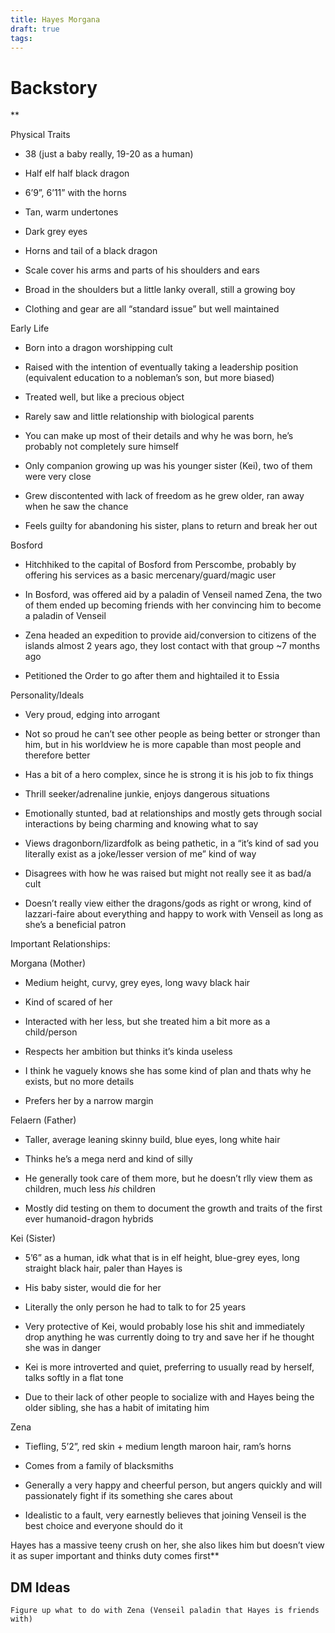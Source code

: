 ```yaml
---
title: Hayes Morgana
draft: true
tags:
---
```

# Backstory
**

Physical Traits

  

- 38 (just a baby really, 19-20 as a human)
    
- Half elf half black dragon
    
- 6’9”, 6’11” with the horns
    
- Tan, warm undertones
    
- Dark grey eyes
    
- Horns and tail of a black dragon
    
- Scale cover his arms and parts of his shoulders and ears
    
- Broad in the shoulders but a little lanky overall, still a growing boy
    
- Clothing and gear are all “standard issue” but well maintained 
    

  

Early Life  
  

- Born into a dragon worshipping cult
    
- Raised with the intention of eventually taking a leadership position (equivalent education to a nobleman’s son, but more biased)
    
- Treated well, but like a precious object
    
- Rarely saw and little relationship with biological parents 
    
- You can make up most of their details and why he was born, he’s probably not completely sure himself
    
- Only companion growing up was his younger sister (Kei), two of them were very close 
    
- Grew discontented with lack of freedom as he grew older, ran away when he saw the chance 
    
- Feels guilty for abandoning his sister, plans to return and break her out
    

  

Bosford

  

- Hitchhiked to the capital of Bosford from Perscombe, probably by offering his services as a basic mercenary/guard/magic user 
    
- In Bosford, was offered aid by a paladin of Venseil named Zena, the two of them ended up becoming friends with her convincing him to become a paladin of Venseil
    
- Zena headed an expedition to provide aid/conversion to citizens of the islands almost 2 years ago, they lost contact with that group ~7 months ago
    
- Petitioned the Order to go after them and hightailed it to Essia
    

  

Personality/Ideals 

  

- Very proud, edging into arrogant 
    
- Not so proud he can’t see other people as being better or stronger than him, but in his worldview he is more capable than most people and therefore better 
    
- Has a bit of a hero complex, since he is strong it is his job to fix things
    
- Thrill seeker/adrenaline junkie, enjoys dangerous situations  
    
- Emotionally stunted, bad at relationships and mostly gets through social interactions by being charming and knowing what to say 
    
- Views dragonborn/lizardfolk as being pathetic, in a “it’s kind of sad you literally exist as a joke/lesser version of me” kind of way 
    
- Disagrees with how he was raised but might not really see it as bad/a cult
    
- Doesn’t really view either the dragons/gods as right or wrong, kind of lazzari-faire about everything and happy to work with Venseil as long as she’s a beneficial patron 
    

  
  

Important Relationships: 

  

Morgana (Mother)

- Medium height, curvy, grey eyes, long wavy black hair
    

- Kind of scared of her 
    
- Interacted with her less, but she treated him a bit more as a child/person 
    
- Respects her ambition but thinks it’s kinda useless
    
- I think he vaguely knows she has some kind of plan and thats why he exists, but no more details
    
- Prefers her by a narrow margin 
    

  

Felaern (Father)

- Taller, average leaning skinny build, blue eyes, long white hair
    

- Thinks he’s a mega nerd and kind of silly 
    
- He generally took care of them more, but he doesn’t rlly view them as children, much less *his* children
    
- Mostly did testing on them to document the growth and traits of the first ever humanoid-dragon hybrids
    

  

Kei (Sister)

- 5’6” as a human, idk what that is in elf height, blue-grey eyes, long straight black hair, paler than Hayes is 
    

- His baby sister, would die for her
    
- Literally the only person he had to talk to for 25 years
    
- Very protective of Kei, would probably lose his shit and immediately drop anything he was currently doing to try and save her if he thought she was in danger
    
- Kei is more introverted and quiet, preferring to usually read by herself, talks softly in a flat tone
    
- Due to their lack of other people to socialize with and Hayes being the older sibling, she has a habit of imitating him 
    

  

Zena

- Tiefling, 5’2”, red skin + medium length maroon hair, ram’s horns
    
- Comes from a family of blacksmiths 
    
- Generally a very happy and cheerful person, but angers quickly and will passionately fight if its something she cares about 
    
- Idealistic to a fault, very earnestly believes that joining Venseil is the best choice and everyone should do it
    

Hayes has a massive teeny crush on her, she also likes him but doesn’t view it as super important and thinks duty comes first**

## DM Ideas
	Figure up what to do with Zena (Venseil paladin that Hayes is friends with)
	
